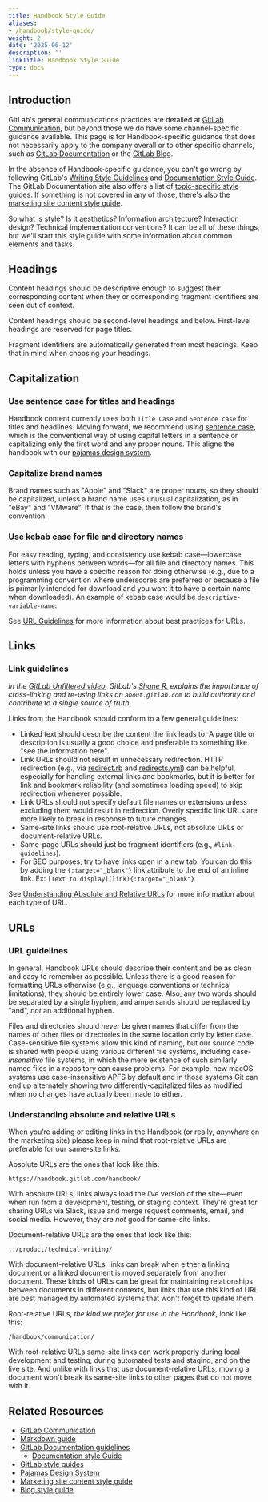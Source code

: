 ```yaml
---
title: Handbook Style Guide
aliases:
- /handbook/style-guide/
weight: 2
date: '2025-06-12'
description: ''
linkTitle: Handbook Style Guide
type: docs
---
```


## Introduction

GitLab's general communications practices are detailed at [GitLab Communication](/handbook/communication/), but beyond those we do have some channel-specific guidance available. This page is for Handbook-specific guidance that does not necessarily apply to the company overall or to other specific channels, such as [GitLab Documentation](https://docs.gitlab.com/) or the [GitLab Blog](https://about.gitlab.com/blog/).

In the absence of Handbook-specific guidance, you can't go wrong by following GitLab's [Writing Style Guidelines](/handbook/communication/#writing-style-guidelines) and [Documentation Style Guide](https://docs.gitlab.com/ee/development/documentation/styleguide/). The GitLab Documentation site also offers a list of [topic-specific style guides](https://docs.gitlab.com/ee/development/contributing/style_guides.html). If something is not covered in any of those, there's also the [marketing site content style guide](/handbook/marketing/brand-and-product-marketing/brand/content-style-guide.md).

So what is style? Is it aesthetics? Information architecture? Interaction design? Technical implementation conventions? It can be all of these things, but we'll start this style guide with some information about common elements and tasks.

## Headings

Content headings should be descriptive enough to suggest their corresponding content when they or corresponding fragment identifiers are seen out of context.

Content headings should be second-level headings and below. First-level headings are reserved for page titles.

Fragment identifiers are automatically generated from most headings. Keep that in mind when choosing your headings.

## Capitalization

### Use sentence case for titles and headings

Handbook content currently uses both `Title Case` and `Sentence case` for titles and headlines. Moving forward, we recommend using [sentence case](https://www.thoughtco.com/sentence-case-titles-1691944), which is the conventional way of using capital letters in a sentence or capitalizing only the first word and any proper nouns. This aligns the handbook with our [pajamas design system](https://design.gitlab.com/content/punctuation/).

### Capitalize brand names

Brand names such as "Apple" and "Slack" are proper nouns, so they should be capitalized, unless a brand name uses unusual capitalization, as in "eBay" and "VMware". If that is the case, then follow the brand's convention.

### Use kebab case for file and directory names

For easy reading, typing, and consistency use kebab case—lowercase letters with hyphens between words—for all file and directory names. This holds unless you have a specific reason for doing otherwise (e.g., due to a programming convention where underscores are preferred or because a file is primarily intended for download and you want it to have a certain name when downloaded). An example of kebab case would be `descriptive-variable-name`.

See [URL Guidelines](#url-guidelines) for more information about best practices for URLs.

## Links

### Link guidelines

*In the [GitLab Unfiltered video](https://www.youtube.com/playlist?list=PL05JrBw4t0Kq7QUX-Ux5fOunQotqJbECc), GitLab's [Shane R.](https://gitlab.com/shanerice) explains the importance of cross-linking and re-using links on `about.gitlab.com` to build authority and contribute to a single source of truth.*

Links from the Handbook should conform to a few general guidelines:

- Linked text should describe the content the link leads to. A page title or description is usually a good choice and preferable to something like "see the information here".
- Link URLs should not result in unnecessary redirection. HTTP redirection (e.g., via [redirect.rb](https://gitlab.com/gitlab-com/www-gitlab-com/blob/master/lib/redirect.rb) and [redirects.yml](https://gitlab.com/gitlab-com/www-gitlab-com/blob/master/data/redirects.yml)) can be helpful, especially for handling external links and bookmarks, but it is better for link and bookmark reliability (and sometimes loading speed) to skip redirection whenever possible.
- Link URLs should not specify default file names or extensions unless excluding them would result in redirection. Overly specific link URLs are more likely to break in response to future changes.
- Same-site links should use root-relative URLs, not absolute URLs or document-relative URLs.
- Same-page URLs should just be fragment identifiers (e.g., `#link-guidelines`).
- For SEO purposes, try to have links open in a new tab. You can do this by adding the `{:target="_blank"}` link attribute to the end of an inline link. Ex: `[Text to display](link){:target="_blank"}`

See [Understanding Absolute and Relative URLs](#understanding-absolute-and-relative-urls) for more information about each type of URL.

## URLs

### URL guidelines

In general, Handbook URLs should describe their content and be as clean and easy to remember as possible. Unless there is a good reason for formatting URLs otherwise (e.g., language conventions or technical limitations), they should be entirely lower case. Also, any two words should be separated by a single hyphen, and ampersands should be replaced by "and", *not* an additional hyphen.

Files and directories should *never* be given names that differ from the names of other files or directories in the same location only by letter case. Case-sensitive file systems allow this kind of naming, but our source code is shared with people using various different file systems, including case-*insensitive* file systems, in which the mere existence of such similarly named files in a repository can cause problems. For example, new macOS systems use case-insensitive APFS by default and in those systems Git can end up alternately showing two differently-capitalized files as modified when no changes have actually been made to either.

### Understanding absolute and relative URLs

When you’re adding or editing links in the Handbook (or really, *anywhere* on the marketing site) please keep in mind that root-relative URLs are preferable for our same-site links.

Absolute URLs are the ones that look like this:

```text
https://handbook.gitlab.com/handbook/
```

With absolute URLs, links always load the *live* version of the site—even when run from a development, testing, or staging context. They're great for sharing URLs via Slack, issue and merge request comments, email, and social media. However, they are *not* good for same-site links.

Document-relative URLs are the ones that look like this:

```text
../product/technical-writing/
```

With document-relative URLs, links can break when either a linking document or a linked document is moved separately from another document. These kinds of URLs can be great for maintaining relationships between documents in different contexts, but links that use this kind of URL are best managed by automated systems that won't forget to update them.

Root-relative URLs, *the kind we prefer for use in the Handbook*, look like this:

```text
/handbook/communication/
```

With root-relative URLs same-site links can work properly during local development and testing, during automated tests and staging, and on the live site. And unlike with links that use document-relative URLs, moving a document won't break its same-site links to other pages that do not move with it.

## Related Resources

- [GitLab Communication](/handbook/communication/)
- [Markdown guide](/handbook/markdown-guide/)
- [GitLab Documentation guidelines](https://docs.gitlab.com/ee/development/documentation/)
  - [Documentation style Guide](https://docs.gitlab.com/ee/development/documentation/styleguide/)
- [GitLab style guides](https://docs.gitlab.com/ee/development/contributing/style_guides.html)
- [Pajamas Design System](https://design.gitlab.com/)
- [Marketing site content style guide](/handbook/marketing/brand-and-product-marketing/brand/content-style-guide.md)
- [Blog style guide](/handbook/marketing/brand-and-product-marketing/content/editorial-team/)
